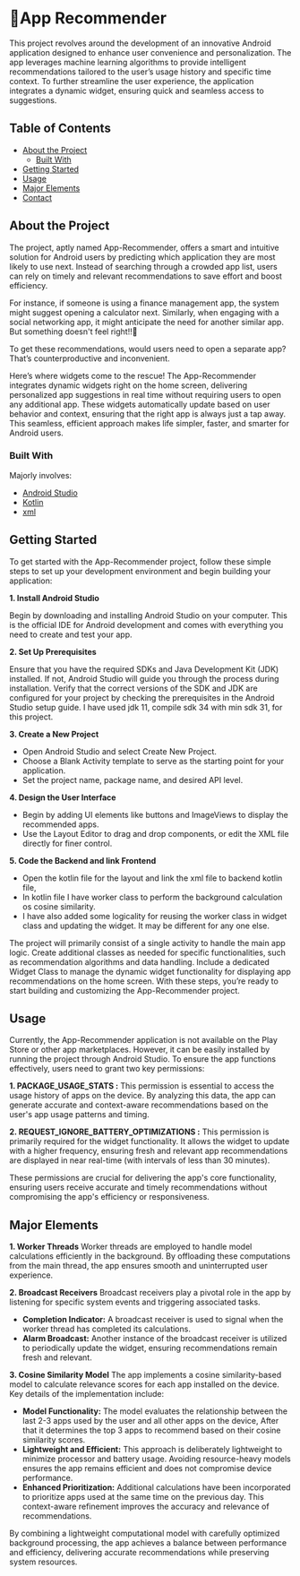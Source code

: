 # 📱App Recommender

This project revolves around the development of an innovative Android application designed to enhance user convenience and personalization. The app leverages machine learning algorithms to provide intelligent recommendations tailored to the user’s usage history and specific time context. To further streamline the user experience, the application integrates a dynamic widget, ensuring quick and seamless access to suggestions.

## Table of Contents

- [About the Project](#about-the-project)
  - [Built With](#built-with)
- [Getting Started](#getting-started)
- [Usage](#usage)
- [Major Elements](#major-elements)
- [Contact](#contact)

## About the Project

The project, aptly named App-Recommender, offers a smart and intuitive solution for Android users by predicting which application they are most likely to use next. Instead of searching through a crowded app list, users can rely on timely and relevant recommendations to save effort and boost efficiency.

For instance, if someone is using a finance management app, the system might suggest opening a calculator next. Similarly, when engaging with a social networking app, it might anticipate the need for another similar app. But something doesn't feel right!!🤔

To get these recommendations, would users need to open a separate app? That’s counterproductive and inconvenient.

Here’s where widgets come to the rescue! The App-Recommender integrates dynamic widgets right on the home screen, delivering personalized app suggestions in real time without requiring users to open any additional app. These widgets automatically update based on user behavior and context, ensuring that the right app is always just a tap away. This seamless, efficient approach makes life simpler, faster, and smarter for Android users.


### Built With
Majorly involves:
- [Android Studio](https://developer.android.com/studio/)
- [Kotlin](https://kotlinlang.org/)
- [xml](https://developer.android.com/guide/topics/resources/layout-resource) 

## Getting Started
To get started with the App-Recommender project, follow these simple steps to set up your development environment and begin building your application:

**1. Install Android Studio**

   Begin by downloading and installing Android Studio on your computer. This is the official IDE for Android development and comes with everything you need to create and     test your app.

**2. Set Up Prerequisites**
   
  Ensure that you have the required SDKs and Java Development Kit (JDK) installed. If not, Android Studio will guide you through the process during installation. Verify that the correct versions of the SDK and JDK are configured for your project by checking the prerequisites in the Android Studio setup guide. I have used jdk 11, compile sdk 34 with min sdk 31, for this project.

**3. Create a New Project**

  - Open Android Studio and select Create New Project.
  - Choose a Blank Activity template to serve as the starting point for your application.
  - Set the project name, package name, and desired API level.

**4. Design the User Interface**
- Begin by adding UI elements like buttons and ImageViews to display the recommended apps.
- Use the Layout Editor to drag and drop components, or edit the XML file directly for finer control.

**5. Code the Backend and link Frontend**
  - Open the kotlin file for the layout and link the xml file to backend kotlin file,
  - In kotlin file I have worker class to perform the background calculation os cosine similarity.
  - I have also added some logicality for reusing the worker class in widget class and updating the widget. It may be different for any one else.

The project will primarily consist of a single activity to handle the main app logic.
Create additional classes as needed for specific functionalities, such as recommendation algorithms and data handling.
Include a dedicated Widget Class to manage the dynamic widget functionality for displaying app recommendations on the home screen.
With these steps, you’re ready to start building and customizing the App-Recommender project.

## Usage

Currently, the App-Recommender application is not available on the Play Store or other app marketplaces. However, it can be easily installed by running the project through Android Studio. To ensure the app functions effectively, users need to grant two key permissions:

**1. PACKAGE_USAGE_STATS :**
This permission is essential to access the usage history of apps on the device. By analyzing this data, the app can generate accurate and context-aware recommendations based on the user's app usage patterns and timing.

**2. REQUEST_IGNORE_BATTERY_OPTIMIZATIONS :**
This permission is primarily required for the widget functionality. It allows the widget to update with a higher frequency, ensuring fresh and relevant app recommendations are displayed in near real-time (with intervals of less than 30 minutes).

These permissions are crucial for delivering the app's core functionality, ensuring users receive accurate and timely recommendations without compromising the app's efficiency or responsiveness.

## Major Elements

**1. Worker Threads**
Worker threads are employed to handle model calculations efficiently in the background. By offloading these computations from the main thread, the app ensures smooth and uninterrupted user experience.

**2. Broadcast Receivers**
Broadcast receivers play a pivotal role in the app by listening for specific system events and triggering associated tasks.

- **Completion Indicator:** A broadcast receiver is used to signal when the worker thread has completed its calculations.
- **Alarm Broadcast:** Another instance of the broadcast receiver is utilized to periodically update the widget, ensuring recommendations remain fresh and relevant.
  
**3. Cosine Similarity Model**
The app implements a cosine similarity-based model to calculate relevance scores for each app installed on the device. Key details of the implementation include:

- **Model Functionality:** The model evaluates the relationship between the last 2-3 apps used by the user and all other apps on the device,  After that it determines the top 3 apps to recommend based on their cosine similarity scores.
- **Lightweight and Efficient:** This approach is deliberately lightweight to minimize processor and battery usage. Avoiding resource-heavy models ensures the app remains efficient and does not compromise device performance.
- **Enhanced Prioritization:** Additional calculations have been incorporated to prioritize apps used at the same time on the previous day. This context-aware refinement improves the accuracy and relevance of recommendations.
  
By combining a lightweight computational model with carefully optimized background processing, the app achieves a balance between performance and efficiency, delivering accurate recommendations while preserving system resources.
  
